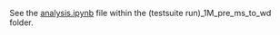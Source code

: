 See the [analysis.ipynb](https://github.com/Surendra-Bhattarai/wd_leuco_nano_seismology/blob/main/(testsuite%20run)_1M_pre_ms_to_wd/analysis.ipynb) file within the (testsuite run)_1M_pre_ms_to_wd folder.
